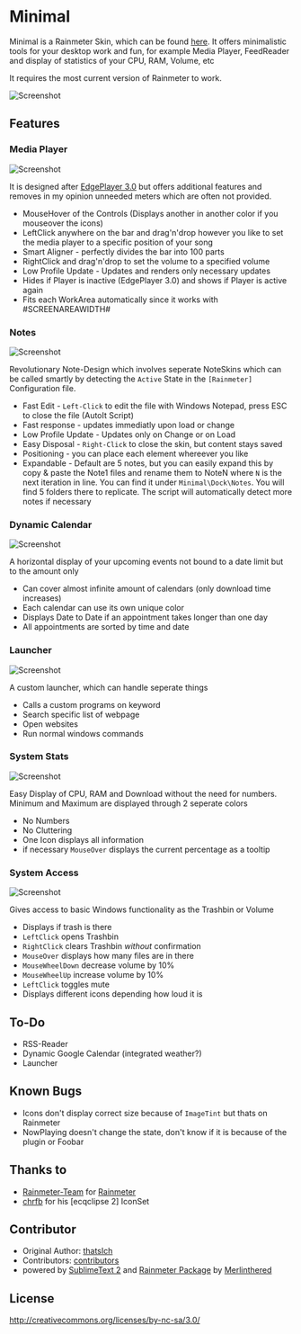 # Minimal

Minimal is a Rainmeter Skin, which can be found [here](http://rainmeter.net/cms/). It offers minimalistic tools for your desktop work and fun, for example Media Player, FeedReader and display of statistics of your CPU, RAM, Volume, etc

It requires the most current version of Rainmeter to work. 

![Screenshot](http://puu.sh/44cJZ.png)

## Features

### Media Player

![Screenshot](http://puu.sh/445Bo.png)

It is designed after [EdgePlayer 3.0](http://codymacri.deviantart.com/art/Edge-Player-3-0-363324372?ga_submit_new=10%253A1365016951) but offers additional features and removes in my opinion unneeded meters which are often not provided.

* MouseHover of the Controls (Displays another in another color if you mouseover the icons)
* LeftClick anywhere on the bar and drag'n'drop however you like to set the media player to a specific position of your song
* Smart Aligner - perfectly divides the bar into 100 parts
* RightClick and drag'n'drop to set the volume to a specified volume
* Low Profile Update - Updates and renders only necessary updates
* Hides if Player is inactive (EdgePlayer 3.0) and shows if Player is active again
* Fits each WorkArea automatically since it works with #SCREENAREAWIDTH#

### Notes

![Screenshot](http://puu.sh/445U0.png)

Revolutionary Note-Design which involves seperate NoteSkins which can be called smartly by detecting the `Active` State in the `[Rainmeter]` Configuration file.

* Fast Edit - `Left-Click` to edit the file with Windows Notepad, press ESC to close the file (AutoIt Script)
* Fast response - updates immediatly upon load or change
* Low Profile Update - Updates only on Change or on Load
* Easy Disposal - `Right-Click` to close the skin, but content stays saved
* Positioning - you can place each element whereever you like
* Expandable - Default are 5 notes, but you can easily expand this by copy & paste the Note1 files and rename them to NoteN where `N` is the next iteration in line. You can find it under `Minimal\Dock\Notes`. You will find 5 folders there to replicate. The script will automatically detect more notes if necessary

### Dynamic Calendar

![Screenshot](http://puu.sh/44WjF.png)

A horizontal display of your upcoming events not bound to a date limit but to the amount only

* Can cover almost infinite amount of calendars (only download time increases)
* Each calendar can use its own unique color
* Displays Date to Date if an appointment takes longer than one day
* All appointments are sorted by time and date

### Launcher

![Screenshot](http://puu.sh/45oiq.png)

A custom launcher, which can handle seperate things

* Calls a custom programs on keyword
* Search specific list of webpage
* Open websites
* Run normal windows commands

### System Stats

![Screenshot](http://puu.sh/44blV.png)

Easy Display of CPU, RAM and Download without the need for numbers. Minimum and Maximum are displayed through 2 seperate colors

* No Numbers
* No Cluttering
* One Icon displays all information
* if necessary `MouseOver` displays the current percentage as a tooltip

### System Access

![Screenshot](http://puu.sh/44bte.png)

Gives access to basic Windows functionality as the Trashbin or Volume

* Displays if trash is there
* `LeftClick` opens Trashbin
* `RightClick` clears Trashbin _without_ confirmation
* `MouseOver` displays how many files are in there
* `MouseWheelDown` decrease volume by 10%
* `MouseWheelUp` increase volume by 10%
* `LeftClick` toggles mute
* Displays different icons depending how loud it is

## To-Do

* RSS-Reader
* Dynamic Google Calendar (integrated weather?)
* Launcher

## Known Bugs

* Icons don't display correct size because of `ImageTint` but thats on Rainmeter
* NowPlaying doesn't change the state, don't know if it is because of the plugin or Foobar

## Thanks to

* [Rainmeter-Team](https://github.com/rainmeter/rainmeter/graphs/contributors) for [Rainmeter](http://rainmeter.net/cms/)
* [chrfb](http://chrfb.deviantart.com/) for his [ecqclipse 2] IconSet

## Contributor

* Original Author: [thatsIch](https://github.com/thatsIch)
* Contributors: [contributors](https://github.com/thatsIch/Minimal/graphs/contributors)
* powered by [SublimeText 2](http://www.sublimetext.com/2) and [Rainmeter Package](http://merlinthered.github.io/sublime-rainmeter/) by [Merlinthered](https://github.com/merlinthered)

## License

http://creativecommons.org/licenses/by-nc-sa/3.0/